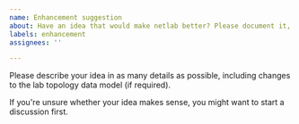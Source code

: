 ```yaml
---
name: Enhancement suggestion
about: Have an idea that would make netlab better? Please document it, or start a discussion.
labels: enhancement
assignees: ''

---
```


Please describe your idea in as many details as possible, including changes to the lab topology data model (if required).

If you're unsure whether your idea makes sense, you might want to start a discussion first.